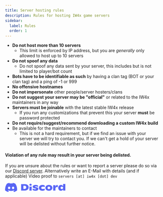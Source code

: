 ```yaml
---
title: Server hosting rules
description: Rules for hosting IW4x game servers
sidebar:
  label: Rules
  order: 1
---
```


- __Do not host more than 10 servers__
  - This limit is enforced by IP address, but you are _generally_ only allowed to host up to 10 servers
- __Do not spoof any data__
  - Do not spoof any data sent by your server, this includes but is not limited to player/bot count
- __Bots have to be identifiable as such__ by having a clan tag (BOT or your clan tag) and a ping of -1 or 999
- __No offensive hostnames__
- __Do not impersonate__ other people/server hosters/clans
- __Do not suggest your server may be "official"__ or related to the IW4x maintainers in any way
- __Servers must be joinable__ with the latest stable IW4x release
  - If you run any customizations that prevent this your server __must__ be password protected
- __Do not require/suggest/recommend downloading a custom IW4x build__
- Be available for the maintainers to contact
  - This is not a hard requirement, but if we find an issue with your server we will try to contact you. If we can't get a hold of your server will be delisted without further notice.

#### __Violation of any rule may result in your server being delisted.__

If you are unsure about the rules or want to report a server please do so via our [Discord server](https://discord.com/invite/pV2qJscTXf). Alternatively write an E-Mail with details (and if applicable) Video proof to `servers [at] iw4x [dot] dev`

[![Discord Server](../../../assets/img/common/discord.png)](https://discord.com/invite/pV2qJscTXf) 